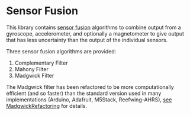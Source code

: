 # Sensor Fusion

This library contains [sensor fusion](https://en.wikipedia.org/wiki/Sensor_fusion) algorithms to combine
output from a gyroscope, accelerometer, and optionally a magnetometer to give output that has less uncertainty
than the output of the individual sensors.

Three sensor fusion algorithms are provided:

1. Complementary Filter
2. Mahony Filter
3. Madgwick Filter

The Madgwick filter has been refactored to be more computationally efficient (and so faster) than
the standard version used in many implementations (Arduino, Adafruit, M5Stack, Reefwing-AHRS),
[see MadgwickRefactoring](https://github.com/martinbudden/Library-SensorFusion/blob/main/documents/MadgwickRefactoring.md) for details.
